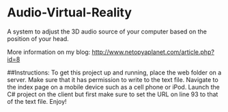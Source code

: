 Audio-Virtual-Reality
=====================

A system to adjust the 3D audio source of your computer based on the position of your head.

More information on my blog: http://www.netopyaplanet.com/article.php?id=8

##Instructions:
To get this project up and running, place the web folder on a server. Make sure that it has permission to write to the text file. Navigate to the index page on a mobile device such as a cell phone or iPod. Launch the C# project on the client but first make sure to set the URL on line 93 to that of the text file. Enjoy!
